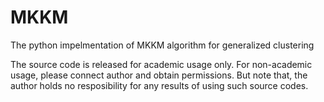 # MKKM
The python impelmentation of MKKM algorithm for generalized clustering

The source code is released for academic usage only. For non-academic usage, please connect author and obtain permissions.
But note that, the author holds no resposibility for any results of using such source codes.

